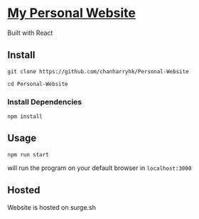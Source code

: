 # [My Personal Website](http://harry.surge.sh/)
Built with React
## Install
`git clone https://github.com/chanharryhk/Personal-Website`

`cd Personal-Website`

### Install Dependencies
`npm install`
## Usage
`npm run start`

will run the program on your default browser in `localhost:3000`
## Hosted
Website is hosted on surge.sh
